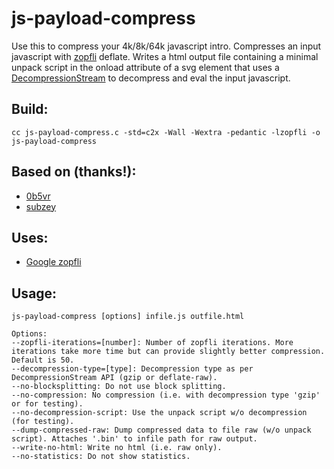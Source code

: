 # js-payload-compress

Use this to compress your 4k/8k/64k javascript intro. Compresses an input javascript with [zopfli](https://github.com/google/zopfli) deflate. Writes a html output file containing a minimal unpack script in the onload attribute of a svg element that uses a [DecompressionStream](https://developer.mozilla.org/en-US/docs/Web/API/DecompressionStream) to decompress and eval the input javascript.

## Build:
`cc js-payload-compress.c -std=c2x -Wall -Wextra -pedantic -lzopfli -o js-payload-compress`

## Based on (thanks!):
- [0b5vr](https://gist.github.com/0b5vr/09ee96ca2efbe5bf9d64dad7220e923b)
- [subzey](https://github.com/subzey/fetchcrunch)

## Uses:
- [Google zopfli](https://github.com/google/zopfli)

## Usage:
```
js-payload-compress [options] infile.js outfile.html

Options:
--zopfli-iterations=[number]: Number of zopfli iterations. More iterations take more time but can provide slightly better compression. Default is 50.
--decompression-type=[type]: Decompression type as per DecompressionStream API (gzip or deflate-raw).
--no-blocksplitting: Do not use block splitting.
--no-compression: No compression (i.e. with decompression type 'gzip' or for testing).
--no-decompression-script: Use the unpack script w/o decompression (for testing).
--dump-compressed-raw: Dump compressed data to file raw (w/o unpack script). Attaches '.bin' to infile path for raw output.
--write-no-html: Write no html (i.e. raw only).
--no-statistics: Do not show statistics.
```
